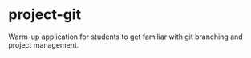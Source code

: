 project-git
===========

Warm-up application for students to get familiar with git branching and project management.
